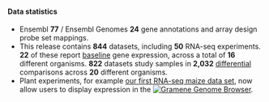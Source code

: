 #### Data statistics

- Ensembl **77** / Ensembl Genomes **24** gene annotations and array design probe set mappings.
- This release contains **844** datasets, including **50** RNA-seq experiments. **22** of these report [baseline](https://www.ebi.ac.uk/gxa/baseline/experiments) gene expression, across a total of **16** different organisms. **822** datasets study samples in **2,032** [differential](https://www.ebi.ac.uk/gxa/help/index.html#differential-expression) comparisons across **20** different organisms.
- Plant experiments, for example [our first RNA-seq maize data set](https://www.ebi.ac.uk/gxa/experiments/E-MTAB-3028), now allow users to display expression in the [![Gramene](https://www.ebi.ac.uk/gxa/resources/images/release-notes/gramene-small.png) Genome Browser](http://ensembl.gramene.org/genome_browser/index.html).
